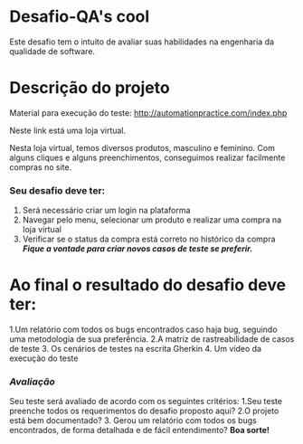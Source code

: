 # Desafio-QA's cool
Este desafio tem o intuito de avaliar suas habilidades na engenharia da qualidade de software.
# Descrição do projeto
Material para execução do teste: http://automationpractice.com/index.php

Neste link está uma loja virtual.

Nesta loja virtual, temos diversos produtos, masculino e feminino.
Com alguns cliques e alguns preenchimentos, conseguimos realizar facilmente compras no site.

###  Seu desafio deve ter: ###
1. Será necessário criar um login na plataforma
2. Navegar pelo menu, selecionar um produto e realizar uma compra na loja virtual
3. Verificar se o status da compra está correto no histórico da compra
***Fique a vontade para criar novos casos de teste se preferir.***

# Ao final o resultado do desafio deve ter:
1.Um relatório com todos os bugs encontrados caso haja bug, seguindo uma metodologia de sua preferência.
2.A matriz de rastreabilidade de casos de teste
3. Os cenários de testes na escrita Gherkin
4. Um vídeo da execução do teste
### ***Avaliação*** ###
Seu teste será avaliado de acordo com os seguintes critérios:
1.Seu teste preenche todos os requerimentos do desafio proposto aqui?
2.O projeto está bem documentado?
3. Gerou um relatório com todos os bugs encontrados, de forma detalhada e de fácil entendimento?
**Boa sorte!**

